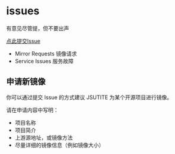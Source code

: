 # issues
有意见尽管提，但不要出声

[点此提交Issue](https://github.com/jsutite/issues/issues/new)

- Mirror Requests 镜像请求
- Service Issues 服务故障

## 申请新镜像

你可以通过提交 Issue 的方式建议 JSUTITE 为某个开源项目进行镜像。

请在申请内容中写明：
- 项目名称
- 项目简介
- 上游源地址，或镜像方法
- 尽量详细的镜像信息（例如镜像大小）
